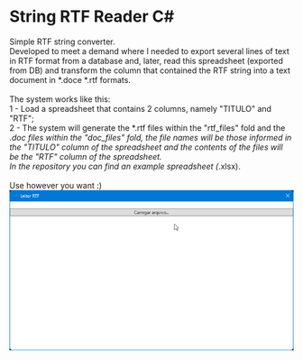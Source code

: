 # String RTF Reader C#
Simple RTF string converter.
<br />
Developed to meet a demand where I needed to export several lines of text in RTF format from a database and, later, read this spreadsheet (exported from DB) and transform the column that contained the RTF string into a text document in *.doce *.rtf formats.
<br /><br />
The system works like this:
<br />
1 - Load a spreadsheet that contains 2 columns, namely "TITULO" and "RTF";
<br />
2 - The system will generate the *.rtf files within the "rtf_files" fold and the *.doc files within the "doc_files" fold, the file names will be those informed in the "TITULO" column of the spreadsheet and the contents of the files will be the "RTF" column of the spreadsheet.
<br />
In the repository you can find an example spreadsheet (*.xlsx).
<br /><br />
Use however you want :)
<br />
![alt text](https://github.com/0nZ/String-RTF-Reader-C-/blob/main/screen.png?raw=true)
